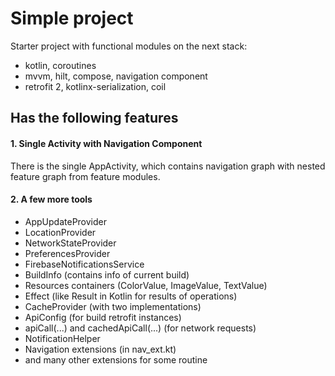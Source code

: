 # Simple project

Starter project with functional modules on the next stack:
+ kotlin, coroutines
+ mvvm, hilt, compose, navigation component
+ retrofit 2, kotlinx-serialization, coil

## Has the following features

#### 1. Single Activity with Navigation Component
There is the single AppActivity, which contains navigation graph with nested feature graph from feature modules.

#### 2. A few more tools
+ AppUpdateProvider
+ LocationProvider
+ NetworkStateProvider
+ PreferencesProvider
+ FirebaseNotificationsService
+ BuildInfo (contains info of current build)
+ Resources containers (ColorValue, ImageValue, TextValue)
+ Effect (like Result in Kotlin for results of operations)
+ CacheProvider (with two implementations)
+ ApiConfig (for build retrofit instances)
+ apiCall(...) and cachedApiCall(...) (for network requests)
+ NotificationHelper
+ Navigation extensions (in nav_ext.kt)
+ and many other extensions for some routine